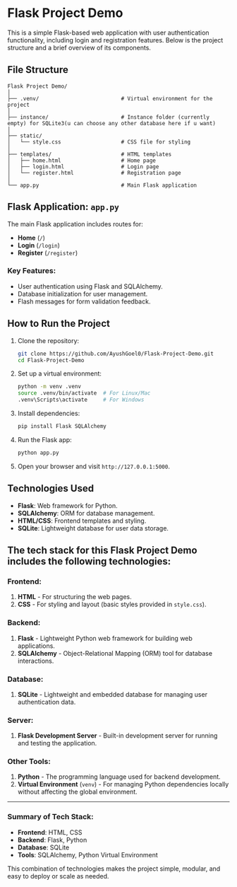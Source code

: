 # Flask Project Demo

This is a simple Flask-based web application with user authentication functionality, including login and registration features. Below is the project structure and a brief overview of its components.

## File Structure

```
Flask Project Demo/
│
├── .venv/                          # Virtual environment for the project
│
├── instance/                       # Instance folder (currently empty) for SQLite3(u can choose any other database here if u want)
│
├── static/
│   └── style.css                   # CSS file for styling
│
├── templates/                      # HTML templates
│   ├── home.html                   # Home page
│   ├── login.html                  # Login page
│   └── register.html               # Registration page
│
└── app.py                          # Main Flask application
```

## Flask Application: `app.py`

The main Flask application includes routes for:

- **Home** (`/`)
- **Login** (`/login`)
- **Register** (`/register`)

### Key Features:
- User authentication using Flask and SQLAlchemy.
- Database initialization for user management.
- Flash messages for form validation feedback.

## How to Run the Project

1. Clone the repository:
   ```bash
   git clone https://github.com/AyushGoel0/Flask-Project-Demo.git
   cd Flask-Project-Demo
   ```

2. Set up a virtual environment:
   ```bash
   python -m venv .venv
   source .venv/bin/activate  # For Linux/Mac
   .venv\Scripts\activate     # For Windows
   ```

3. Install dependencies:
   ```bash
   pip install Flask SQLAlchemy
   ```

4. Run the Flask app:
   ```bash
   python app.py
   ```

5. Open your browser and visit `http://127.0.0.1:5000`.

## Technologies Used

- **Flask**: Web framework for Python.
- **SQLAlchemy**: ORM for database management.
- **HTML/CSS**: Frontend templates and styling.
- **SQLite**: Lightweight database for user data storage.

## The tech stack for this **Flask Project Demo** includes the following technologies:

### **Frontend**:
1. **HTML** - For structuring the web pages.
2. **CSS** - For styling and layout (basic styles provided in `style.css`).

### **Backend**:
1. **Flask** - Lightweight Python web framework for building web applications.
2. **SQLAlchemy** - Object-Relational Mapping (ORM) tool for database interactions.

### **Database**:
1. **SQLite** - Lightweight and embedded database for managing user authentication data.

### **Server**:
1. **Flask Development Server** - Built-in development server for running and testing the application.

### **Other Tools**:
1. **Python** - The programming language used for backend development.
2. **Virtual Environment** (`venv`) - For managing Python dependencies locally without affecting the global environment.

---

### **Summary of Tech Stack**:
- **Frontend**: HTML, CSS  
- **Backend**: Flask, Python  
- **Database**: SQLite  
- **Tools**: SQLAlchemy, Python Virtual Environment  

This combination of technologies makes the project simple, modular, and easy to deploy or scale as needed.
